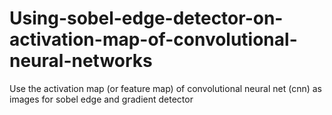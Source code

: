 # Using-sobel-edge-detector-on-activation-map-of-convolutional-neural-networks
Use the activation map (or feature map) of convolutional neural net (cnn) as images for sobel edge and gradient detector
